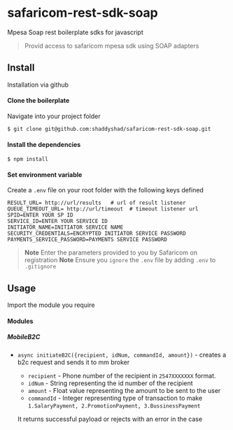 # safaricom-rest-sdk-soap
Mpesa Soap rest boilerplate sdks for javascript

> Provid access to safaricom mpesa sdk using SOAP adapters

## Install
Installation via github 

#### Clone the boilerplate
Navigate into your project folder 

`$ git clone git@github.com:shaddyshad/safaricom-rest-sdk-soap.git`

#### Install the dependencies

`$ npm install `

#### Set environment variable
Create a `.env` file on your root folder with the following keys defined

```
RESULT_URL= http://url/results   # url of result listener
QUEUE_TIMEOUT_URL= http://url/timeout  # timeout listener url
SPID=ENTER YOUR SP ID
SERVICE_ID=ENTER YOUR SERVICE ID
INITIATOR_NAME=INITIATOR SERVICE NAME
SECURITY_CREDENTIALS=ENCRYPTED INITIATOR SERVICE PASSWORD
PAYMENTS_SERVICE_PASSWORD=PAYMENTS SERVICE PASSWORD
```

> **Note** Enter the parameters provided to you by Safaricom on registration
> **Note** Ensure you `ignore` the `.env` file by adding `.env` to `.gitignore`

## Usage
Import the module you require 
#### Modules

##### MobileB2C
+ `async initiateB2C({recipient, idNum, commandId, amount})` - creates a b2c request and sends it to mm broker
    + `recipient` - Phone number of the recipient in `2547XXXXXXX` format.
    + `idNum` - String representing the id number of the recipient
    + `amount` - Float value representing the amount to be sent to the user
    + `commandId` - Integer representing type of transaction to make `1.SalaryPayment, 2.PromotionPayment, 3.BussinessPayment`

    It returns successful payload or rejects with an error in the case

